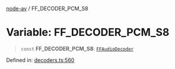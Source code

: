 [node-av](../globals.md) / FF\_DECODER\_PCM\_S8

# Variable: FF\_DECODER\_PCM\_S8

> `const` **FF\_DECODER\_PCM\_S8**: [`FFAudioDecoder`](../type-aliases/FFAudioDecoder.md)

Defined in: [decoders.ts:560](https://github.com/seydx/av/blob/f8631fc881b394300b1479f511d55cf1c370a87f/src/constants/decoders.ts#L560)
